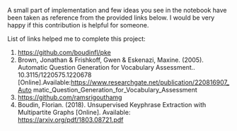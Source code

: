 A small part of implementation and few ideas you see in the notebook have been taken as reference from the provided links below. I would be very happy if this contribution is helpful for someone.

List of links helped me to complete this project:
1. https://github.com/boudinfl/pke
2. Brown, Jonathan & Frishkoff, Gwen & Eskenazi, Maxine. (2005). Automatic 
   Question Generation for Vocabulary Assessment.. 10.3115/1220575.1220678
   [Online].Available:https://www.researchgate.net/publication/220816907_Auto
   matic_Question_Generation_for_Vocabulary_Assessment
3. https://github.com/ramsrigouthamg
4. Boudin, Florian. (2018). Unsupervised Keyphrase Extraction with 
   Multipartite Graphs [Online]. Available: https://arxiv.org/pdf/1803.08721.pdf
